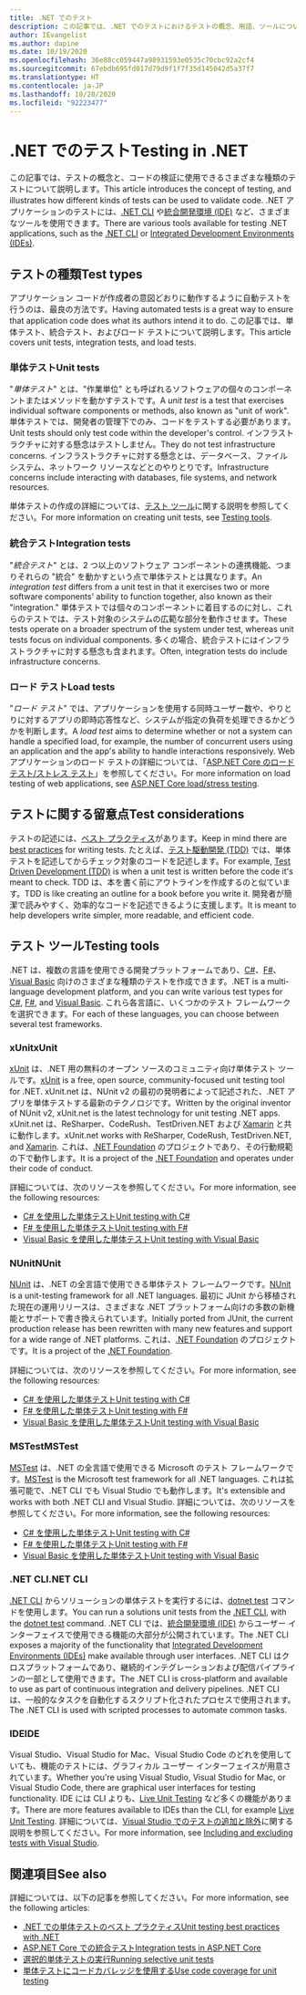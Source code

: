 ```yaml
---
title: .NET でのテスト
description: この記事では、.NET でのテストにおけるテストの概念、用語、ツールについて簡単に説明します。
author: IEvangelist
ms.author: dapine
ms.date: 10/19/2020
ms.openlocfilehash: 36e88cc059447a98931593e0535c70cbc92a2cf4
ms.sourcegitcommit: 67ebdb695fd017d79d9f1f7f35d145042d5a37f7
ms.translationtype: HT
ms.contentlocale: ja-JP
ms.lasthandoff: 10/20/2020
ms.locfileid: "92223477"
---
```

# <a name="testing-in-net"></a><span data-ttu-id="a33bc-103">.NET でのテスト</span><span class="sxs-lookup"><span data-stu-id="a33bc-103">Testing in .NET</span></span>

<span data-ttu-id="a33bc-104">この記事では、テストの概念と、コードの検証に使用できるさまざまな種類のテストについて説明します。</span><span class="sxs-lookup"><span data-stu-id="a33bc-104">This article introduces the concept of testing, and illustrates how different kinds of tests can be used to validate code.</span></span> <span data-ttu-id="a33bc-105">.NET アプリケーションのテストには、[.NET CLI](#net-cli) や[統合開発環境 (IDE)](#ide) など、さまざまなツールを使用できます。</span><span class="sxs-lookup"><span data-stu-id="a33bc-105">There are various tools available for testing .NET applications, such as the [.NET CLI](#net-cli) or [Integrated Development Environments (IDEs)](#ide).</span></span>

## <a name="test-types"></a><span data-ttu-id="a33bc-106">テストの種類</span><span class="sxs-lookup"><span data-stu-id="a33bc-106">Test types</span></span>

<span data-ttu-id="a33bc-107">アプリケーション コードが作成者の意図どおりに動作するように自動テストを行うのは、最良の方法です。</span><span class="sxs-lookup"><span data-stu-id="a33bc-107">Having automated tests is a great way to ensure that application code does what its authors intend it to do.</span></span> <span data-ttu-id="a33bc-108">この記事では、単体テスト、統合テスト、およびロード テストについて説明します。</span><span class="sxs-lookup"><span data-stu-id="a33bc-108">This article covers unit tests, integration tests, and load tests.</span></span>

### <a name="unit-tests"></a><span data-ttu-id="a33bc-109">単体テスト</span><span class="sxs-lookup"><span data-stu-id="a33bc-109">Unit tests</span></span>

<span data-ttu-id="a33bc-110">"*単体テスト*" とは、"作業単位" とも呼ばれるソフトウェアの個々のコンポーネントまたはメソッドを動かすテストです。</span><span class="sxs-lookup"><span data-stu-id="a33bc-110">A *unit test* is a test that exercises individual software components or methods, also known as "unit of work".</span></span> <span data-ttu-id="a33bc-111">単体テストでは、開発者の管理下でのみ、コードをテストする必要があります。</span><span class="sxs-lookup"><span data-stu-id="a33bc-111">Unit tests should only test code within the developer's control.</span></span> <span data-ttu-id="a33bc-112">インフラストラクチャに対する懸念はテストしません。</span><span class="sxs-lookup"><span data-stu-id="a33bc-112">They do not test infrastructure concerns.</span></span> <span data-ttu-id="a33bc-113">インフラストラクチャに対する懸念とは、データベース、ファイル システム、ネットワーク リソースなどとのやりとりです。</span><span class="sxs-lookup"><span data-stu-id="a33bc-113">Infrastructure concerns include interacting with databases, file systems, and network resources.</span></span>

<span data-ttu-id="a33bc-114">単体テストの作成の詳細については、[テスト ツール](#testing-tools)に関する説明を参照してください。</span><span class="sxs-lookup"><span data-stu-id="a33bc-114">For more information on creating unit tests, see [Testing tools](#testing-tools).</span></span>

### <a name="integration-tests"></a><span data-ttu-id="a33bc-115">統合テスト</span><span class="sxs-lookup"><span data-stu-id="a33bc-115">Integration tests</span></span>

<span data-ttu-id="a33bc-116">"*統合テスト*" とは、2 つ以上のソフトウェア コンポーネントの連携機能、つまりそれらの "統合" を動かすという点で単体テストとは異なります。</span><span class="sxs-lookup"><span data-stu-id="a33bc-116">An *integration test* differs from a unit test in that it exercises two or more software components' ability to function together, also known as their "integration."</span></span> <span data-ttu-id="a33bc-117">単体テストでは個々のコンポーネントに着目するのに対し、これらのテストでは、テスト対象のシステムの広範な部分を動作させます。</span><span class="sxs-lookup"><span data-stu-id="a33bc-117">These tests operate on a broader spectrum of the system under test, whereas unit tests focus on individual components.</span></span> <span data-ttu-id="a33bc-118">多くの場合、統合テストにはインフラストラクチャに対する懸念も含まれます。</span><span class="sxs-lookup"><span data-stu-id="a33bc-118">Often, integration tests do include infrastructure concerns.</span></span>

### <a name="load-tests"></a><span data-ttu-id="a33bc-119">ロード テスト</span><span class="sxs-lookup"><span data-stu-id="a33bc-119">Load tests</span></span>

<span data-ttu-id="a33bc-120">"*ロード テスト*" では、アプリケーションを使用する同時ユーザー数や、やりとりに対するアプリの即時応答性など、システムが指定の負荷を処理できるかどうかを判断します。</span><span class="sxs-lookup"><span data-stu-id="a33bc-120">A *load test* aims to determine whether or not a system can handle a specified load, for example, the number of concurrent users using an application and the app's ability to handle interactions responsively.</span></span> <span data-ttu-id="a33bc-121">Web アプリケーションのロード テストの詳細については、「[ASP.NET Core のロード テスト/ストレス テスト](/aspnet/core/test/load-tests)」を参照してください。</span><span class="sxs-lookup"><span data-stu-id="a33bc-121">For more information on load testing of web applications, see [ASP.NET Core load/stress testing](/aspnet/core/test/load-tests).</span></span>

## <a name="test-considerations"></a><span data-ttu-id="a33bc-122">テストに関する留意点</span><span class="sxs-lookup"><span data-stu-id="a33bc-122">Test considerations</span></span>

<span data-ttu-id="a33bc-123">テストの記述には、[ベスト プラクティス](unit-testing-best-practices.md)があります。</span><span class="sxs-lookup"><span data-stu-id="a33bc-123">Keep in mind there are [best practices](unit-testing-best-practices.md) for writing tests.</span></span> <span data-ttu-id="a33bc-124">たとえば、[テスト駆動開発 (TDD)](https://deviq.com/test-driven-development) では、単体テストを記述してからチェック対象のコードを記述します。</span><span class="sxs-lookup"><span data-stu-id="a33bc-124">For example, [Test Driven Development (TDD)](https://deviq.com/test-driven-development) is when a unit test is written before the code it's meant to check.</span></span> <span data-ttu-id="a33bc-125">TDD は、本を書く前にアウトラインを作成するのと似ています。</span><span class="sxs-lookup"><span data-stu-id="a33bc-125">TDD is like creating an outline for a book before you write it.</span></span> <span data-ttu-id="a33bc-126">開発者が簡潔で読みやすく、効率的なコードを記述できるように支援します。</span><span class="sxs-lookup"><span data-stu-id="a33bc-126">It is meant to help developers write simpler, more readable, and efficient code.</span></span>

## <a name="testing-tools"></a><span data-ttu-id="a33bc-127">テスト ツール</span><span class="sxs-lookup"><span data-stu-id="a33bc-127">Testing tools</span></span>

<span data-ttu-id="a33bc-128">.NET は、複数の言語を使用できる開発プラットフォームであり、[C#](../../csharp/index.yml)、[F#](../../fsharp/index.yml)、[Visual Basic](../../visual-basic/index.yml) 向けのさまざまな種類のテストを作成できます。</span><span class="sxs-lookup"><span data-stu-id="a33bc-128">.NET is a multi-language development platform, and you can write various test types for [C#](../../csharp/index.yml), [F#](../../fsharp/index.yml), and [Visual Basic](../../visual-basic/index.yml).</span></span> <span data-ttu-id="a33bc-129">これら各言語に、いくつかのテスト フレームワークを選択できます。</span><span class="sxs-lookup"><span data-stu-id="a33bc-129">For each of these languages, you can choose between several test frameworks.</span></span>

### <a name="xunit"></a><span data-ttu-id="a33bc-130">xUnit</span><span class="sxs-lookup"><span data-stu-id="a33bc-130">xUnit</span></span>

<span data-ttu-id="a33bc-131">[xUnit](https://xunit.net) は、.NET 用の無料のオープン ソースのコミュニティ向け単体テスト ツールです。</span><span class="sxs-lookup"><span data-stu-id="a33bc-131">[xUnit](https://xunit.net) is a free, open source, community-focused unit testing tool for .NET.</span></span> <span data-ttu-id="a33bc-132">xUnit.net は、NUnit v2 の最初の発明者によって記述された、.NET アプリを単体テストする最新のテクノロジです。</span><span class="sxs-lookup"><span data-stu-id="a33bc-132">Written by the original inventor of NUnit v2, xUnit.net is the latest technology for unit testing .NET apps.</span></span> <span data-ttu-id="a33bc-133">xUnit.net は、ReSharper、CodeRush、TestDriven.NET および [Xamarin](/apps/xamarin) と共に動作します。</span><span class="sxs-lookup"><span data-stu-id="a33bc-133">xUnit.net works with ReSharper, CodeRush, TestDriven.NET, and [Xamarin](/apps/xamarin).</span></span> <span data-ttu-id="a33bc-134">これは、[.NET Foundation](https://dotnetfoundation.org) のプロジェクトであり、その行動規範の下で動作します。</span><span class="sxs-lookup"><span data-stu-id="a33bc-134">It is a project of the [.NET Foundation](https://dotnetfoundation.org) and operates under their code of conduct.</span></span>

<span data-ttu-id="a33bc-135">詳細については、次のリソースを参照してください。</span><span class="sxs-lookup"><span data-stu-id="a33bc-135">For more information, see the following resources:</span></span>

- [<span data-ttu-id="a33bc-136">C# を使用した単体テスト</span><span class="sxs-lookup"><span data-stu-id="a33bc-136">Unit testing with C#</span></span>](unit-testing-with-dotnet-test.md)
- [<span data-ttu-id="a33bc-137">F# を使用した単体テスト</span><span class="sxs-lookup"><span data-stu-id="a33bc-137">Unit testing with F#</span></span>](unit-testing-fsharp-with-dotnet-test.md)
- [<span data-ttu-id="a33bc-138">Visual Basic を使用した単体テスト</span><span class="sxs-lookup"><span data-stu-id="a33bc-138">Unit testing with Visual Basic</span></span>](unit-testing-visual-basic-with-dotnet-test.md)

### <a name="nunit"></a><span data-ttu-id="a33bc-139">NUnit</span><span class="sxs-lookup"><span data-stu-id="a33bc-139">NUnit</span></span>

<span data-ttu-id="a33bc-140">[NUnit](https://nunit.org) は、.NET の全言語で使用できる単体テスト フレームワークです。</span><span class="sxs-lookup"><span data-stu-id="a33bc-140">[NUnit](https://nunit.org) is a unit-testing framework for all .NET languages.</span></span> <span data-ttu-id="a33bc-141">最初に JUnit から移植された現在の運用リリースは、さまざまな .NET プラットフォーム向けの多数の新機能とサポートで書き換えられています。</span><span class="sxs-lookup"><span data-stu-id="a33bc-141">Initially ported from JUnit, the current production release has been rewritten with many new features and support for a wide range of .NET platforms.</span></span> <span data-ttu-id="a33bc-142">これは、[.NET Foundation](https://dotnetfoundation.org) のプロジェクトです。</span><span class="sxs-lookup"><span data-stu-id="a33bc-142">It is a project of the [.NET Foundation](https://dotnetfoundation.org).</span></span>

<span data-ttu-id="a33bc-143">詳細については、次のリソースを参照してください。</span><span class="sxs-lookup"><span data-stu-id="a33bc-143">For more information, see the following resources:</span></span>

- [<span data-ttu-id="a33bc-144">C# を使用した単体テスト</span><span class="sxs-lookup"><span data-stu-id="a33bc-144">Unit testing with C#</span></span>](unit-testing-with-nunit.md)
- [<span data-ttu-id="a33bc-145">F# を使用した単体テスト</span><span class="sxs-lookup"><span data-stu-id="a33bc-145">Unit testing with F#</span></span>](unit-testing-fsharp-with-nunit.md)
- [<span data-ttu-id="a33bc-146">Visual Basic を使用した単体テスト</span><span class="sxs-lookup"><span data-stu-id="a33bc-146">Unit testing with Visual Basic</span></span>](unit-testing-visual-basic-with-nunit.md)

### <a name="mstest"></a><span data-ttu-id="a33bc-147">MSTest</span><span class="sxs-lookup"><span data-stu-id="a33bc-147">MSTest</span></span>

<span data-ttu-id="a33bc-148">[MSTest](https://github.com/Microsoft/testfx-docs) は、.NET の全言語で使用できる Microsoft のテスト フレームワークです。</span><span class="sxs-lookup"><span data-stu-id="a33bc-148">[MSTest](https://github.com/Microsoft/testfx-docs) is the Microsoft test framework for all .NET languages.</span></span> <span data-ttu-id="a33bc-149">これは拡張可能で、.NET CLI でも Visual Studio でも動作します。</span><span class="sxs-lookup"><span data-stu-id="a33bc-149">It's extensible and works with both .NET CLI and Visual Studio.</span></span> <span data-ttu-id="a33bc-150">詳細については、次のリソースを参照してください。</span><span class="sxs-lookup"><span data-stu-id="a33bc-150">For more information, see the following resources:</span></span>

- [<span data-ttu-id="a33bc-151">C# を使用した単体テスト</span><span class="sxs-lookup"><span data-stu-id="a33bc-151">Unit testing with C#</span></span>](unit-testing-with-mstest.md)
- [<span data-ttu-id="a33bc-152">F# を使用した単体テスト</span><span class="sxs-lookup"><span data-stu-id="a33bc-152">Unit testing with F#</span></span>](unit-testing-fsharp-with-mstest.md)
- [<span data-ttu-id="a33bc-153">Visual Basic を使用した単体テスト</span><span class="sxs-lookup"><span data-stu-id="a33bc-153">Unit testing with Visual Basic</span></span>](unit-testing-visual-basic-with-mstest.md)

### <a name="net-cli"></a><span data-ttu-id="a33bc-154">.NET CLI</span><span class="sxs-lookup"><span data-stu-id="a33bc-154">.NET CLI</span></span>

<span data-ttu-id="a33bc-155">[.NET CLI](../tools/index.md) からソリューションの単体テストを実行するには、[dotnet test](../tools/dotnet-test.md) コマンドを使用します。</span><span class="sxs-lookup"><span data-stu-id="a33bc-155">You can run a solutions unit tests from the [.NET CLI](../tools/index.md), with the [dotnet test](../tools/dotnet-test.md) command.</span></span> <span data-ttu-id="a33bc-156">.NET CLI では、[統合開発環境 (IDE)](#ide) からユーザー インターフェイスで使用できる機能の大部分が公開されています。</span><span class="sxs-lookup"><span data-stu-id="a33bc-156">The .NET CLI exposes a majority of the functionality that [Integrated Development Environments (IDEs)](#ide) make available through user interfaces.</span></span> <span data-ttu-id="a33bc-157">.NET CLI はクロスプラットフォームであり、継続的インテグレーションおよび配信パイプラインの一部として使用できます。</span><span class="sxs-lookup"><span data-stu-id="a33bc-157">The .NET CLI is cross-platform and available to use as part of continuous integration and delivery pipelines.</span></span> <span data-ttu-id="a33bc-158">.NET CLI は、一般的なタスクを自動化するスクリプト化されたプロセスで使用されます。</span><span class="sxs-lookup"><span data-stu-id="a33bc-158">The .NET CLI is used with scripted processes to automate common tasks.</span></span>

### <a name="ide"></a><span data-ttu-id="a33bc-159">IDE</span><span class="sxs-lookup"><span data-stu-id="a33bc-159">IDE</span></span>

<span data-ttu-id="a33bc-160">Visual Studio、Visual Studio for Mac、Visual Studio Code のどれを使用していても、機能のテストには、グラフィカル ユーザー インターフェイスが用意されています。</span><span class="sxs-lookup"><span data-stu-id="a33bc-160">Whether you're using Visual Studio, Visual Studio for Mac, or Visual Studio Code, there are graphical user interfaces for testing functionality.</span></span> <span data-ttu-id="a33bc-161">IDE には CLI よりも、[Live Unit Testing](/visualstudio/test/live-unit-testing) など多くの機能があります。</span><span class="sxs-lookup"><span data-stu-id="a33bc-161">There are more features available to IDEs than the CLI, for example [Live Unit Testing](/visualstudio/test/live-unit-testing).</span></span> <span data-ttu-id="a33bc-162">詳細については、[Visual Studio でのテストの追加と除外](/visualstudio/test/live-unit-testing#include-and-exclude-test-projects-and-test-methods)に関する説明を参照してください。</span><span class="sxs-lookup"><span data-stu-id="a33bc-162">For more information, see [Including and excluding tests with Visual Studio](/visualstudio/test/live-unit-testing#include-and-exclude-test-projects-and-test-methods).</span></span>

## <a name="see-also"></a><span data-ttu-id="a33bc-163">関連項目</span><span class="sxs-lookup"><span data-stu-id="a33bc-163">See also</span></span>

<span data-ttu-id="a33bc-164">詳細については、以下の記事を参照してください。</span><span class="sxs-lookup"><span data-stu-id="a33bc-164">For more information, see the following articles:</span></span>

- [<span data-ttu-id="a33bc-165">.NET での単体テストのベスト プラクティス</span><span class="sxs-lookup"><span data-stu-id="a33bc-165">Unit testing best practices with .NET</span></span>](unit-testing-best-practices.md)
- [<span data-ttu-id="a33bc-166">ASP.NET Core での統合テスト</span><span class="sxs-lookup"><span data-stu-id="a33bc-166">Integration tests in ASP.NET Core</span></span>](/aspnet/core/test/integration-tests#test-app-prerequisites)
- [<span data-ttu-id="a33bc-167">選択的単体テストの実行</span><span class="sxs-lookup"><span data-stu-id="a33bc-167">Running selective unit tests</span></span>](selective-unit-tests.md)
- [<span data-ttu-id="a33bc-168">単体テストにコードカバレッジを使用する</span><span class="sxs-lookup"><span data-stu-id="a33bc-168">Use code coverage for unit testing</span></span>](unit-testing-code-coverage.md)
